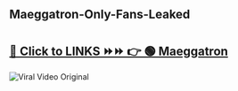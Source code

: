 
 ## Maeggatron-Only-Fans-Leaked

# <h2><a href="https://clipsfans.com/Maeggatron&ref=git">🔗 Click to LINKS ⏩⏩ 👉 🟢 Maeggatron </a></h2>

<a href="https://clipsfans.com/Maeggatron&ref=git" rel="nofollow" data-target="animated-image.originalLink"><img src="https://i.ibb.co.com/xMMVF88/686577567.gif" alt="Viral Video Original" style="max-width: 100%; display: inline-block;" data-target="animated-image.originalImage"></a>
